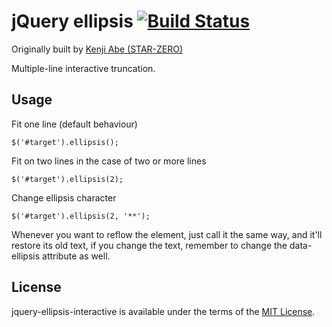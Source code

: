 # jQuery ellipsis [![Build Status](https://travis-ci.org/aaronhamilton/jquery-ellipsis-interactive.png?branch=master)](https://travis-ci.org/aaronhamilton/jquery-ellipsis-interactive)

Originally built by [Kenji Abe (STAR-ZERO)][kenji]

[kenji]:https://github.com/STAR-ZERO

Multiple-line interactive truncation.


## Usage

Fit one line (default behaviour)

```
$('#target').ellipsis();
```

Fit on two lines in the case of two or more lines

```
$('#target').ellipsis(2);
```

Change ellipsis character

```
$('#target').ellipsis(2, '**');
```

Whenever you want to reflow the element, just call it the same way, and it'll restore its old text, if you change the text, remember to change the data-ellipsis attribute as well.

## License
jquery-ellipsis-interactive is available under the terms of the [MIT License](https://github.com/aaronhamilton/jquery-ellipsis-interactive/blob/master/LICENSE-MIT).

